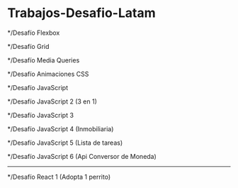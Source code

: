 # Trabajos-Desafio-Latam

*/Desafío Flexbox

*/Desafío Grid

*/Desafío Media Queries

*/Desafío Animaciones CSS

*/Desafío JavaScript

*/Desafío JavaScript 2 (3 en 1)

*/Desafío JavaScript 3

*/Desafío JavaScript 4 (Inmobiliaria)

*/Desafío JavaScript 5 (Lista de tareas)

*/Desafío JavaScript 6 (Api Conversor de Moneda)

----------------------------------------------------

*/Desafío React 1 (Adopta 1 perrito)